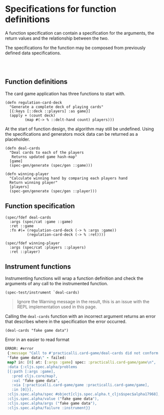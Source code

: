 # Specifications for function definitions
A function specification can contain a specification for the arguments, the return values and the relationship between the two.

The specifications for the function may be composed from previously defined data specifications.

<!-- Klipse reagent include to generate SVG graphics - hidden as not relevant at this point -->
<pre class="hidden">
  <code class="lang-eval-clojure"
  data-preamble="
(ns practicalli.card-game
  (:require [clojure.spec.alpha :as spec]
            [clojure.spec.gen.alpha :as spec-gen]
            [clojure.spec.test.alpha :as spec-test]))

(spec/def ::suit #{:clubs :diamonds :hearts :spades})
(spec/def ::rank (into #{:jack :queen :king :ace} (range 2 11)))
(spec/def ::playing-card (spec/tuple ::rank ::suit))
(spec/def ::dealt-hand (spec/* ::playing-card))

(spec/def ::name string?)
(spec/def ::score int?)
(spec/def ::player (spec/keys :req [::name ::score ::dealt-hand]))
(spec/def ::card-deck (spec/* ::playing-card))
(spec/def ::players (spec/* ::player))
(spec/def ::game (spec/keys :req [::players ::card-deck]))
">
  </code>
</pre>

## Function definitions
The card game application has three functions to start with.

```eval-clojure
(defn regulation-card-deck
  "Generate a complete deck of playing cards"
  [{:keys [::deck ::players] :as game}]
  (apply + (count deck)
         (map #(-> % ::delt-hand count) players)))
```

At the start of function design, the algorithm may still be undefined.  Using the specifications and generators mock data can be returned as a placeholder.

```eval-clojure
(defn deal-cards
  "Deal cards to each of the players
   Returns updated game hash-map"
  [game]
  (spec-gen/generate (spec/gen ::game)))
```

```eval-clojure
(defn winning-player
  "Calculate winning hand by comparing each players hand
  Return winning player"
  [players]
  (spec-gen/generate (spec/gen ::player)))
```

  <!-- #:practicalli.player-won -->
  <!-- {:name      "Jenny Nada", -->
  <!--  :score     225, -->
  <!--  :dealt-hand [[9 :hearts] [4 :clubs] [8 :hearts] [10 :clubs] [:queen :spades]]} -->


## Function specification

```eval-clojure
(spec/fdef deal-cards
  :args (spec/cat :game ::game)
  :ret ::game
  :fn #(= (regulation-card-deck (-> % :args :game))
          (regulation-card-deck (-> % :ret))))
```


```eval-clojure
(spec/fdef winning-player
  :args (spec/cat :players ::players)
  :ret ::player)
```


## Instrument functions
Instrumenting functions will wrap a function definition and check the arguments of any call to the instrumented function.

```eval-clojure
(spec-test/instrument `deal-cards)
```
> Ignore the Warning message in the result, this is an issue with the REPL implementation used in this page.


Calling the `deal-cards` function with an incorrect argument returns an error that describes where in the specification the error occurred.

```eval-clojure
(deal-cards "fake game data")
```

Error in an easier to read format
```clojure
ERROR: #error
 {:message "Call to #'practicalli.card-game/deal-cards did not conform to spec:\n\
 "fake game data\" - failed:
 map? in: [0] at: [:args :game] spec: :practicalli.card-game/game\n",
 :data {:cljs.spec.alpha/problems
 [{:path [:args :game],
   :pred cljs.core/map?,
   :val "fake game data",
   :via [:practicalli.card-game/game :practicalli.card-game/game],
   :in [0]}],
 :cljs.spec.alpha/spec #object[cljs.spec.alpha.t_cljs$spec$alpha17968],
 :cljs.spec.alpha/value ("fake game data"),
 :cljs.spec.alpha/args ("fake game data"),
 :cljs.spec.alpha/failure :instrument}}
```
